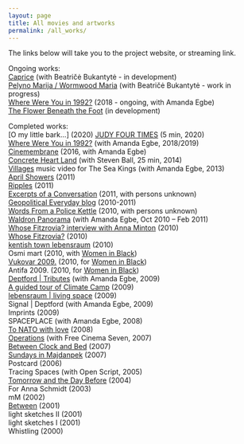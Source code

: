 ```yaml
---
layout: page
title: All movies and artworks
permalink: /all_works/
---
```


The links below will take you to the project website, or streaming link.

Ongoing works:  
[Caprice](https://www.rastko.co.uk//images/caprice_mood_board.jpg) (with Beatričė Bukantytė - in development)   
[Pelyno Marija / Wormwood Maria](https://www.rastko.co.uk//images/PM_WM_1_en.jpg) (with Beatričė Bukantytė - work in progress)   
[Where Were You in 1992?](http://1992.maydayrooms.org) (2018 - ongoing, with Amanda Egbe)   
[The Flower Beneath the Foot](https://theflowerbeneaththefoot.com/) (in development)   
  
Completed works:  
[O my little bark...] (2020)
[JUDY FOUR TIMES](https://www.rastko.co.uk//images/judy_juenger.jpeg) (5 min, 2020)   
[Where Were You in 1992?](http://1992.maydayrooms.org) (with Amanda Egbe, 2018/2019)   
[Cinemembrane](https://www.rastko.co.uk//images/cinemembrane_Full_Flyer.pdf) (2016, with Amanda Egbe)   
[Concrete Heart Land](http://concreteheartland.info) (with Steven Ball, 25 min, 2014)   
[Villages](https://www.youtube.com/watch?v=4qBcCHTn-ic) music video for The Sea Kings (with Amanda Egbe, 2013)   
[April Showers](https://rosedetivoli.github.io/april_showers/) (2011)   
[Ripples](https://rosedetivoli.github.io/april_showers/) (2011)   
[Excerpts of a Conversation](https://amp.0x2620.org/BPQ/player/00:00:02.876) (2011, with persons unknown)   
[Geopolitical Everyday blog](https://geopoliticaleveryday.wordpress.com/) (2010-2011)   
[Words From a Police Kettle](https://amp.0x2620.org/BPO/player) (2010, with persons unknown)   
[Waldron Panorama](https://rosedetivoli.github.io/waldron/) (with Amanda Egbe, Oct 2010 – Feb 2011)   
[Whose Fitzrovia? interview with Anna Minton](https://rosedetivoli.github.io/april_showers/) (2010)   
[Whose Fitzrovia?](https://rosedetivoli.github.io/april_showers/) (2010)   
[kentish town lebensraum](https://rosedetivoli.github.io/ktlebensraum/) (2010)   
Osmi mart (2010, with [Women in Black](http://zeneucrnom.org/index.php?option=com_content&task=view&id=600&Itemid=124))   
[Vukovar 2009.](https://rosedetivoli.github.io/vukovar/) (2010, for [Women in Black](http://zeneucrnom.org/index.php?option=com_content&task=view&id=600&Itemid=124))   
Antifa 2009. (2010, for [Women in Black](http://zeneucrnom.org/index.php?option=com_content&task=view&id=600&Itemid=124))   
[Deptford | Tributes](https://player.vimeo.com/video/129543067) (with Amanda Egbe, 2009)   
[A guided tour of Climate Camp](https://www.youtube.com/watch?v=rLQRGaEfJ2A) (2009)   
[lebensraum | living space](https://rosedetivoli.github.io/lebensraum/) (2009)   
Signal | Deptford (with Amanda Egbe, 2009)   
Imprints (2009)   
SPACEPLACE (with Amanda Egbe, 2008)   
[To NATO with love](https://rosedetivoli.github.io/nato/) (2008)   
[Operations](http://eng.o3one.rs/category/archives/page/28/) (with Free Cinema Seven, 2007)   
[Between Clock and Bed](http://www.studycollection.org.uk/works/between-clock-and-bed) (2007)   
[Sundays in Majdanpek](http://www.studycollection.co.uk/sundaysinmajdanpek/) (2007)   
Postcard (2006)   
Tracing Spaces (with Open Script, 2005)   
[Tomorrow and the Day Before](https://rosedetivoli.github.io/tadb/) (2004)  
For Anna Schmidt (2003)  
mM (2002)  
[Between](https://rosedetivoli.github.io/between/) (2001)  
light sketches II (2001)   
light sketches I (2001)   
Whistling (2000)   
